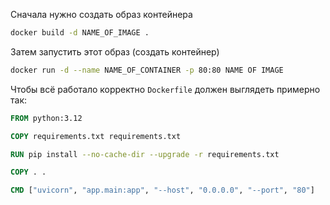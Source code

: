 
Сначала нужно создать образ контейнера

```bash
docker build -d NAME_OF_IMAGE .
```

Затем запустить этот образ (создать контейнер)

```bash
docker run -d --name NAME_OF_CONTAINER -p 80:80 NAME OF IMAGE
```


Чтобы всё работало корректно `Dockerfile` должен выглядеть примерно так:

```dockerfile
FROM python:3.12

COPY requirements.txt requirements.txt

RUN pip install --no-cache-dir --upgrade -r requirements.txt

COPY . .

CMD ["uvicorn", "app.main:app", "--host", "0.0.0.0", "--port", "80"]

```



